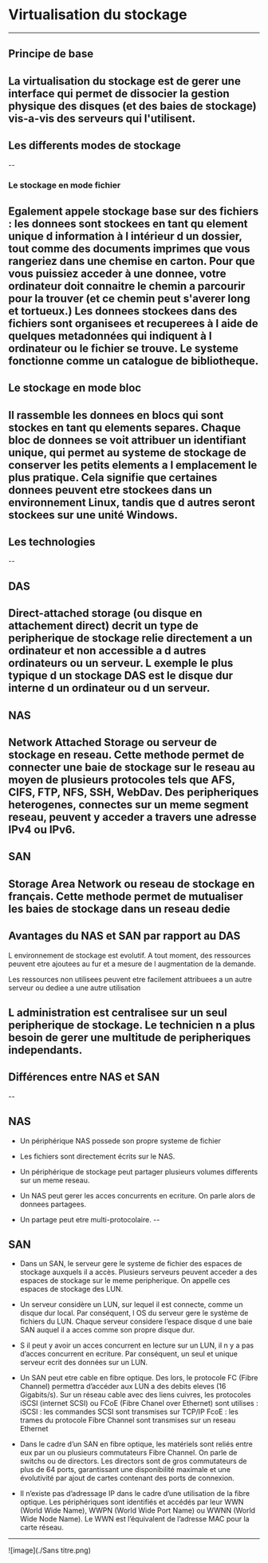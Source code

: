 # Virtualisation du stockage
---

## Principe de base

La virtualisation du stockage est de gerer une interface qui permet de dissocier la gestion physique des disques (et des baies de stockage) vis-a-vis des serveurs qui l'utilisent.
---

## Les differents modes de stockage
--

### Le stockage en mode fichier

Egalement appele stockage base sur des fichiers : les donnees sont stockees en tant qu element unique d information à l intérieur d un dossier, tout comme des documents imprimes que vous rangeriez dans une chemise en carton. Pour que vous puissiez acceder à une donnee, votre ordinateur doit connaitre le chemin a parcourir pour la trouver (et ce chemin peut s'averer long et tortueux.) Les donnees stockees dans des fichiers sont organisees et recuperees à l aide de quelques metadonnées qui indiquent à l ordinateur ou le fichier se trouve. Le systeme fonctionne comme un catalogue de bibliotheque.
--

## Le stockage en mode bloc 

Il rassemble les donnees en blocs qui sont stockes en tant qu elements separes. Chaque bloc de donnees se voit attribuer un identifiant unique, qui permet au systeme de stockage de conserver les petits elements a l emplacement le plus pratique. Cela signifie que certaines donnees peuvent etre stockees dans un environnement Linux, tandis que d autres seront stockees sur une unité Windows.
---

## Les technologies
--

## DAS

Direct-attached storage (ou disque en attachement direct) decrit un type de peripherique de stockage relie directement a un ordinateur et non accessible a d autres ordinateurs ou un serveur. L exemple le plus typique d un stockage DAS est le disque dur interne d un ordinateur ou d un serveur.
--

## NAS

Network Attached Storage ou serveur de stockage en reseau. Cette methode permet de connecter une baie de stockage sur le reseau au moyen de plusieurs protocoles tels que AFS, CIFS, FTP, NFS, SSH, WebDav. Des peripheriques heterogenes, connectes sur un meme segment reseau, peuvent y acceder a travers une adresse IPv4 ou IPv6.
--

## SAN

Storage Area Network ou reseau de stockage en français. Cette methode permet de mutualiser les baies de stockage dans un reseau dedie
--

## Avantages du NAS et SAN par rapport au DAS

 L environnement de stockage est evolutif. A tout moment, des ressources peuvent etre ajoutees au fur et a mesure de l augmentation de la demande. 
 
 Les ressources non utilisees peuvent etre facilement attribuees a un autre serveur ou dediee a une autre utilisation 
 
 L administration est centralisee sur un seul peripherique de stockage. Le technicien n a plus besoin de gerer une multitude de peripheriques independants.
--

## Différences entre NAS et SAN
--

## NAS

- Un périphérique NAS possede son propre systeme de fichier 

-   Les fichiers sont directement écrits sur le NAS.

- Un périphérique de stockage peut partager plusieurs volumes differents sur un meme reseau.

-  Un NAS peut gerer les acces concurrents en ecriture. On parle alors de donnees partagees.

- Un partage peut etre multi-protocolaire. 
--
## SAN

- Dans un SAN, le serveur gere le systeme de fichier des espaces de stockage auxquels il a accès. Plusieurs serveurs peuvent acceder a des espaces de stockage sur le meme peripherique. On appelle ces espaces de stockage des LUN.

- Un serveur considère un LUN, sur lequel il est connecte, comme un disque dur local. Par conséquent, l OS du serveur gere le système de fichiers du LUN. Chaque serveur considere l’espace disque d une baie SAN auquel il a acces comme son propre disque dur.

- S il peut y avoir un acces concurrent en lecture sur un LUN, il n y a pas d’acces concurrent en ecriture. Par conséquent, un seul et unique serveur ecrit des données sur un LUN.

- Un SAN peut etre cable en fibre optique. Des lors, le protocole FC (Fibre Channel)
permettra d’accéder aux LUN a des debits eleves (16 Gigabits/s). Sur un réseau cable avec des liens cuivres, les protocoles iSCSI (internet SCSI) ou FCoE (Fibre Chanel over Ethernet) sont utilises :
   iSCSI : les commandes SCSI sont transmises sur TCP/IP
   FcoE : les trames du protocole Fibre Channel sont transmises sur un reseau Ethernet
   
- Dans le cadre d’un SAN en fibre optique, les matériels sont reliés entre eux par un ou plusieurs commutateurs Fibre Channel. On parle de switchs ou de directors. Les directors sont de gros commutateurs de plus de 64 ports, garantissant une disponibilité maximale et une évolutivité par ajout de cartes contenant des ports de connexion.

- Il n’existe pas d’adressage IP dans le cadre d’une utilisation de la fibre optique. Les périphériques sont identifiés et accédés par leur WWN (World Wide Name), WWPN (World Wide Port Name) ou WWNN (World Wide Node Name). Le WWN est l’équivalent de l’adresse MAC pour la carte réseau.
---

![image](./Sans titre.png)


